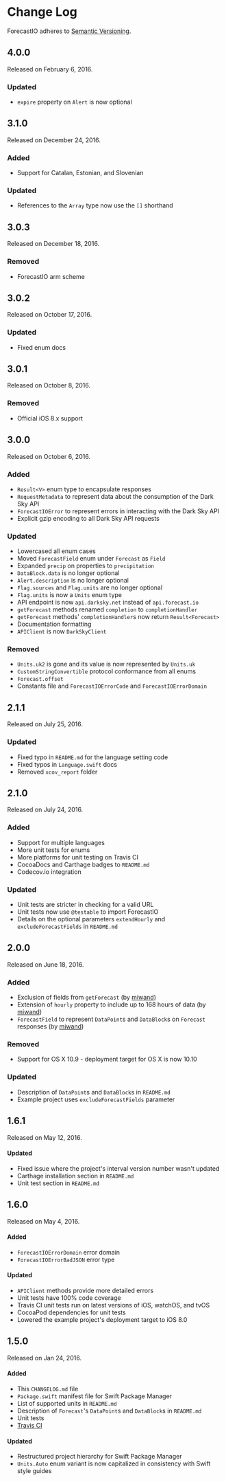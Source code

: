 # Change Log

ForecastIO adheres to [Semantic Versioning](http://semver.org/).

## 4.0.0

Released on February 6, 2016.

### Updated
- `expire` property on `Alert` is now optional

## 3.1.0

Released on December 24, 2016.

### Added
- Support for Catalan, Estonian, and Slovenian

### Updated
- References to the `Array` type now use the `[]` shorthand

## 3.0.3

Released on December 18, 2016.

### Removed
- ForecastIO arm scheme

## 3.0.2

Released on October 17, 2016.

### Updated
- Fixed enum docs 

## 3.0.1

Released on October 8, 2016.

### Removed
- Official iOS 8.x support

## 3.0.0

Released on October 6, 2016.

### Added
- `Result<V>` enum type to encapsulate responses
- `RequestMetadata` to represent data about the consumption of the Dark Sky API
- `ForecastIOError` to represent errors in interacting with the Dark Sky API
- Explicit gzip encoding to all Dark Sky API requests

### Updated
- Lowercased all enum cases
- Moved `ForecastField` enum under `Forecast` as `Field`
- Expanded `precip` on properties to `precipitation`
- `DataBlock.data` is no longer optional
- `Alert.description` is no longer optional
- `Flag.sources` and `Flag.units` are no longer optional
- `Flag.units` is now a `Units` enum type
- API endpoint is now `api.darksky.net` instead of `api.forecast.io`
- `getForecast` methods renamed `completion` to `completionHandler`
- `getForecast` methods' `completionHandler`s now return `Result<Forecast>`
- Documentation formatting
- `APIClient` is now `DarkSkyClient`

### Removed
- `Units.uk2` is gone and its value is now represented by `Units.uk`
- `CustomStringConvertible` protocol conformance from all enums
- `Forecast.offset`
- Constants file and `ForecastIOErrorCode` and `ForecastIOErrorDomain`

## 2.1.1

Released on July 25, 2016.

### Updated
- Fixed typo in `README.md` for the language setting code
- Fixed typos in `Language.swift` docs
- Removed `xcov_report` folder

## 2.1.0

Released on July 24, 2016.

### Added
- Support for multiple languages
- More unit tests for enums
- More platforms for unit testing on Travis CI
- CocoaDocs and Carthage badges to `README.md`
- Codecov.io integration

### Updated
- Unit tests are stricter in checking for a valid URL
- Unit tests now use `@testable` to import ForecastIO
- Details on the optional parameters `extendHourly` and `excludeForecastFields` in `README.md`

## 2.0.0

Released on June 18, 2016.

### Added
- Exclusion of fields from `getForecast` (by [miwand](https://github.com/miwand))
- Extension of `hourly` property to include up to 168 hours of data (by [miwand](https://github.com/miwand))
- `ForecastField` to represent `DataPoint`s and `DataBlock`s on `Forecast` responses (by [miwand](https://github.com/miwand))

### Removed
- Support for OS X 10.9 - deployment target for OS X is now 10.10

### Updated
- Description of `DataPoint`s and `DataBlock`s in `README.md`
- Example project uses `excludeForecastFields` parameter

## 1.6.1

Released on May 12, 2016.

#### Updated
- Fixed issue where the project's interval version number wasn't updated
- Carthage installation section in `README.md`
- Unit test section in `README.md`

## 1.6.0

Released on May 4, 2016.

#### Added
- `ForecastIOErrorDomain` error domain
- `ForecastIOErrorBadJSON` error type

#### Updated
- `APIClient` methods provide more detailed errors
- Unit tests have 100% code coverage
- Travis CI unit tests run on latest versions of iOS, watchOS, and tvOS
- CocoaPod dependencies for unit tests
- Lowered the example project's deployment target to iOS 8.0

## 1.5.0

Released on Jan 24, 2016.

#### Added
- This `CHANGELOG.md` file
- `Package.swift` manifest file for Swift Package Manager
- List of supported units in `README.md`
- Description of `Forecast`'s `DataPoint`s and `DataBlock`s in `README.md`
- Unit tests
- [Travis CI](https://travis-ci.org/sxg/ForecastIO)

#### Updated
- Restructured project hierarchy for Swift Package Manager
- `Units.Auto` enum variant is now capitalized in consistency with Swift style guides

